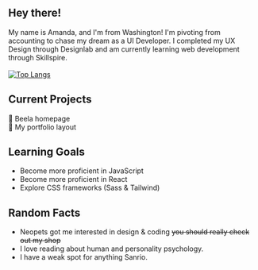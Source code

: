 ## Hey there!
My name is Amanda, and I'm from Washington! I'm pivoting from accounting to chase my dream as a UI Developer. I completed my UX Design through Designlab and am currently learning web development through Skillspire. <br /><br />
[![Top Langs](https://github-readme-stats.vercel.app/api/top-langs/?username=mandakima&layout=compact&count_private=true&theme=rose_pine)](https://github.com/anuraghazra/github-readme-stats)
<br />
## Current Projects
🐝 Beela homepage <br /> 
🎨 My portfolio layout <br />


## Learning Goals
- Become more proficient in JavaScript <br /> 
- Become more proficient in React <br /> 
- Explore CSS frameworks (Sass & Tailwind) <br />

## Random Facts 
* Neopets got me interested in design & coding ~~you should really check out my shop~~
* I love reading about human and personality psychology.
* I have a weak spot for anything Sanrio.
